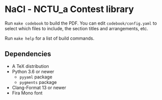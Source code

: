 # NaCl - NCTU_a Contest library

Run `make codebook` to build the PDF.
You can edit `codebook/config.yaml` to select which files to include, the
section titles and arrangements, etc.

Run `make help` for a list of build commands.

## Dependencies

-   A TeX distribution
-   Python 3.6 or newer
    -   `pyyaml` package
    -   `pygments` package
-   Clang-Format 13 or newer
-   Fira Mono font
